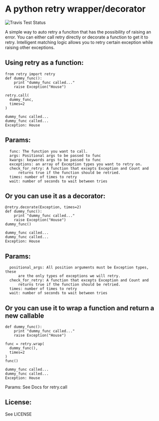 A python retry wrapper/decorator
=============

![Travis Test Status](https://travis-ci.org/toddsifleet/retry.svg?branch=master)

A simple way to auto retry a funciton that has the possibility of raising an error.  You can either call retry directly or decorate a function to get it to retry.  Intelligent matching logic allows you to retry certain exception while raising other exceptions.


Using retry as a function:
-------
    from retry import retry
    def dummy_func():
        print "dummy_func called..."
        raise Exception("House")

    retry.call(
      dummy_func,
      times=2
    )

    dummy_func called...
    dummy_func called...
    Exception: House

Params:
-------
      func: The function you want to call.
      args: Positional args to be passed to func
      kwargs: keywords args to be passed to func
      exceptions: an array of Exception types you want to retry on.
      check_for_retry: A function that excepts Exception and Count and
          returns true if the function should be retried.
      times: number of times to retry
      wait: number of seconds to wait between tries


Or you can use it as a decorator:
-------
    @retry.decorate(Exception, times=2)
    def dummy_func():
        print "dummy_func called..."
        raise Exception("House")
    dummy_func()

    dummy_func called...
    dummy_func called...
    Exception: House


Params:
-------
      positional_args: All position arguments must be Exception types, these
          are the only types of exceptions we will retry.
      check_for_retry: A function that excepts Exception and Count and
          returns true if the function should be retried.
      times: number of times to retry
      wait: number of seconds to wait between tries

Or you can use it to wrap a function and return a new callable
-------
    def dummy_func():
        print "dummy_func called..."
        raise Exception("House")

    func = retry.wrap(
      dummy_func(),
      times=2
    )
    func()

    dummy_func called...
    dummy_func called...
    Exception: House

Params:
    See Docs for retry.call


License:
-------

See LICENSE
